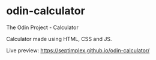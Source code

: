 # odin-calculator
The Odin Project - Calculator

Calculator made using HTML, CSS and JS.

Live preview: https://septimplex.github.io/odin-calculator/
